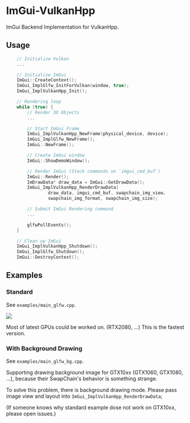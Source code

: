 # ImGui-VulkanHpp
ImGui Backend Implementation for VulkanHpp.

## Usage
```cpp
    // Initialize Vulkan
    ...

    // Initialize ImGui
    ImGui::CreateContext();
    ImGui_ImplGlfw_InitForVulkan(window, true);
    ImGui_ImplVulkanHpp_Init();

    // Rendering loop
    while (true) {
        // Render 3D Objects
        ...

        // Start ImGui Frame
        ImGui_ImplVulkanHpp_NewFrame(physical_device, device);
        ImGui_ImplGlfw_NewFrame();
        ImGui::NewFrame();

        // Create ImGui window
        ImGui::ShowDemoWindow();

        // Render ImGui (Stack commands on `imgui_cmd_buf`)
        ImGui::Render();
        ImDrawData* draw_data = ImGui::GetDrawData();
        ImGui_ImplVulkanHpp_RenderDrawData(
                draw_data, imgui_cmd_buf, swapchain_img_view,
                swapchain_img_format, swapchain_img_size);

        // Submit ImGui Rendering command
        ...

        glfwPollEvents();
    }

    // Clean up ImGui
    ImGui_ImplVulkanHpp_Shutdown();
    ImGui_ImplGlfw_Shutdown();
    ImGui::DestroyContext();
```

## Examples
### Standard
See `examples/main_glfw.cpp`.

<img src="https://raw.githubusercontent.com/takiyu/ImGui-VulkanHpp/master/data/example.png">

Most of latest GPUs could be worked on. (RTX2080, ...)
This is the fastest version.

### With Background Drawing
See `examples/main_glfw_bg.cpp`.

Supporting drawing background image for GTX10xx (GTX1060, GTX1080, ...),
because their SwapChain's behavior is something strange.

To solve this problem, there is background drawing mode.
Please pass image view and layout into `ImGui_ImplVulkanHpp_RenderDrawData`;

(If someone knows why standard example dose not work on GTX10xx,
 please open issues.)
